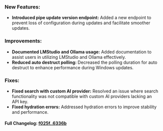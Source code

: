 ### **New Features:**
- **Introduced pipe update version endpoint:** Added a new endpoint to prevent loss of configuration during updates and facilitate smoother updates.

### **Improvements:**
- **Documented LMStudio and Ollama usage:** Added documentation to assist users in utilizing LMStudio and Ollama effectively.
- **Reduced auto destruct polling:** Decreased the polling duration for auto destruct to enhance performance during Windows updates.

### **Fixes:**
- **Fixed search with custom AI provider:** Resolved an issue where search functionality was not compatible with custom AI providers lacking an API key.
- **Fixed hydration errors:** Addressed hydration errors to improve stability and performance.

#### **Full Changelog:** [f025f..6336b](https://github.com/mediar-ai/skyprompt/compare/f025f..6336b)

